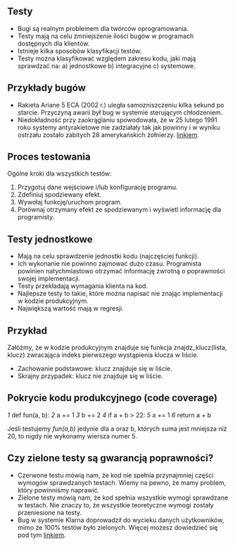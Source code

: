 ## Testy

* Bugi są realnym problemem dla twórców oprogramowania.
* Testy mają na celu zmniejszenie ilości bugów w programach dostępnych dla klientów.
* Istnieje kilka sposobów klasyfikacji testów.
* Testy można klasyfikować względem zakresu kodu, jaki mają sprawdzać na: a) jednostkowe b) integracyjne c) systemowe.

## Przykłady bugów

* Rakieta Ariane 5 ECA (2002 r.) uległa samozniszczeniu kilka sekund po starcie. Przyczyną awarii był bug w systemie sterującym chłodzeniem.
* Niedokładność przy zaokrąglaniu spowodowała, że w 25 lutego 1991 roku systemy antyrakietowe nie zadziałały tak jak powinny i w wyniku ostrzału zostało zabitych 28 amerykańskich żołnierzy. <a href="https://www-users.cse.umn.edu/~arnold/455.f96/disasters.html">linkiem</a>.

## Proces testowania

Ogólne kroki dla wszystkich testów:

1. Przygotuj dane wejściowe i/lub konfigurację programu.
2. Zdefiniuj spodziewany efekt.
3. Wywołaj funkcję/uruchom program.
4. Porównaj otrzymany efekt ze spodziewanym i wyświetl informację dla programisty.

## Testy jednostkowe

* Mają na celu sprawdzenie jednostki kodu (najczęściej funkcji).
* Ich wykonanie nie powinno zajmować dużo czasu. Programista powinien natychmiastowo otrzymać informację zwrotną o poprawności swojej implementacji.
* Testy przekładają wymagania klienta na kod.
* Najlepsze testy to takie, które można napisać nie znając implementacji w kodzie produkcyjnym.
* Największą wartość mają w regresji.

## Przykład

Załóżmy, że w kodzie produkcyjnym znajduje się funkcja znajdz_klucz(lista, klucz) zwracająca indeks pierwszego wystąpienia klucza w liście.

* Zachowanie podstawowe: klucz znajduje się w liście.
* Skrajny przypadek: klucz nie znajduje się w liście.

## Pokrycie kodu produkcyjnego (code coverage)

  *1* def fun(a, b):
  *2*   a += 1
  *3*   b += 2
  *4*   if a + b > 22:
  *5*     a += 1
  *6*   return a + b
   
Jeśli testujemy *fun(a,b)* jedynie dla a oraz b, których suma jest mniejsza niż 20, to nigdy nie wykonamy wiersza numer 5.

## Czy zielone testy są gwarancją poprawności?

* Czerwone testu mówią nam, że kod nie spełnia przynajmniej części wymogów sprawdzanych testach. Wiemy na pewno, że mamy problem, który powinniśmy naprawić.
* Zielone testy mówią nam, że kod spełnia wszystkie wymogi sprawdzane w testach. Nie znaczy to, że wszystkie teoretyczne wymogi zostały przeniesione na testy.
* Bug w systemie Klarna doprowadził do wycieku danych użytkowników, mimo że 100% testów było zielonych. Więcej możesz dowiedzieć się pod tym <a href="https://www.klarna.com/se/blogg/detailed-incident-report-incorrect-cache-configuration-leading-to-klarna-app-exposing-personal-information/">linkiem</a>.

